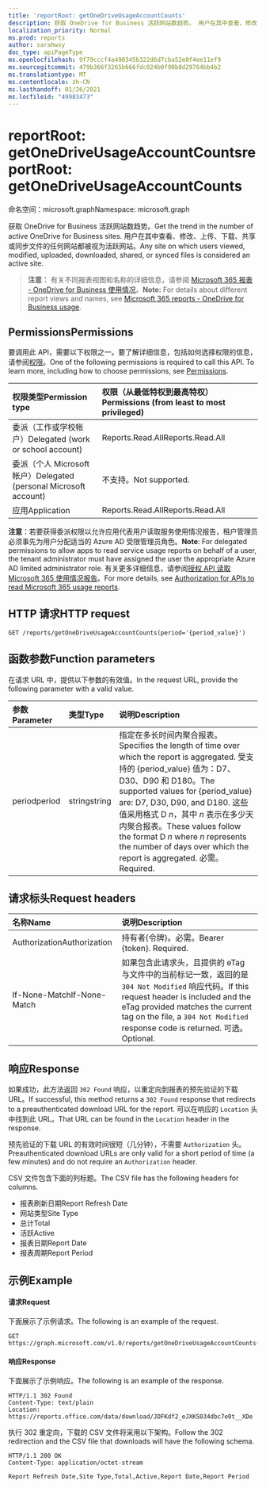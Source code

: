 ```yaml
---
title: 'reportRoot: getOneDriveUsageAccountCounts'
description: 获取 OneDrive for Business 活跃网站数趋势。 用户在其中查看、修改、上传、下载、共享或同步文件的任何网站都被视为活跃网站。
localization_priority: Normal
ms.prod: reports
author: sarahwxy
doc_type: apiPageType
ms.openlocfilehash: 9f79cccf4a490345b322d6d7cba52e0f4ee11ef9
ms.sourcegitcommit: 479b366f3265b666fdc024b0f90b8d29764bb4b2
ms.translationtype: MT
ms.contentlocale: zh-CN
ms.lasthandoff: 01/26/2021
ms.locfileid: "49983473"
---
```

# <a name="reportroot-getonedriveusageaccountcounts"></a><span data-ttu-id="3bcee-104">reportRoot: getOneDriveUsageAccountCounts</span><span class="sxs-lookup"><span data-stu-id="3bcee-104">reportRoot: getOneDriveUsageAccountCounts</span></span>

<span data-ttu-id="3bcee-105">命名空间：microsoft.graph</span><span class="sxs-lookup"><span data-stu-id="3bcee-105">Namespace: microsoft.graph</span></span>

<span data-ttu-id="3bcee-106">获取 OneDrive for Business 活跃网站数趋势。</span><span class="sxs-lookup"><span data-stu-id="3bcee-106">Get the trend in the number of active OneDrive for Business sites.</span></span> <span data-ttu-id="3bcee-107">用户在其中查看、修改、上传、下载、共享或同步文件的任何网站都被视为活跃网站。</span><span class="sxs-lookup"><span data-stu-id="3bcee-107">Any site on which users viewed, modified, uploaded, downloaded, shared, or synced files is considered an active site.</span></span>

> <span data-ttu-id="3bcee-108">**注意：** 有关不同报表视图和名称的详细信息，请参阅 [Microsoft 365 报表 - OneDrive for Business 使用情况](https://support.office.com/client/OneDrive-for-Business-usage-0de3b312-c4e8-4e4b-a02d-32b2f726a680)。</span><span class="sxs-lookup"><span data-stu-id="3bcee-108">**Note:** For details about different report views and names, see [Microsoft 365 reports - OneDrive for Business usage](https://support.office.com/client/OneDrive-for-Business-usage-0de3b312-c4e8-4e4b-a02d-32b2f726a680).</span></span>

## <a name="permissions"></a><span data-ttu-id="3bcee-109">Permissions</span><span class="sxs-lookup"><span data-stu-id="3bcee-109">Permissions</span></span>

<span data-ttu-id="3bcee-p103">要调用此 API，需要以下权限之一。要了解详细信息，包括如何选择权限的信息，请参阅[权限](/graph/permissions-reference)。</span><span class="sxs-lookup"><span data-stu-id="3bcee-p103">One of the following permissions is required to call this API. To learn more, including how to choose permissions, see [Permissions](/graph/permissions-reference).</span></span>

| <span data-ttu-id="3bcee-112">权限类型</span><span class="sxs-lookup"><span data-stu-id="3bcee-112">Permission type</span></span>                        | <span data-ttu-id="3bcee-113">权限（从最低特权到最高特权）</span><span class="sxs-lookup"><span data-stu-id="3bcee-113">Permissions (from least to most privileged)</span></span> |
| :------------------------------------- | :--------------------------------------- |
| <span data-ttu-id="3bcee-114">委派（工作或学校帐户）</span><span class="sxs-lookup"><span data-stu-id="3bcee-114">Delegated (work or school account)</span></span>     | <span data-ttu-id="3bcee-115">Reports.Read.All</span><span class="sxs-lookup"><span data-stu-id="3bcee-115">Reports.Read.All</span></span>                         |
| <span data-ttu-id="3bcee-116">委派（个人 Microsoft 帐户）</span><span class="sxs-lookup"><span data-stu-id="3bcee-116">Delegated (personal Microsoft account)</span></span> | <span data-ttu-id="3bcee-117">不支持。</span><span class="sxs-lookup"><span data-stu-id="3bcee-117">Not supported.</span></span>                           |
| <span data-ttu-id="3bcee-118">应用</span><span class="sxs-lookup"><span data-stu-id="3bcee-118">Application</span></span>                            | <span data-ttu-id="3bcee-119">Reports.Read.All</span><span class="sxs-lookup"><span data-stu-id="3bcee-119">Reports.Read.All</span></span>                         |

<span data-ttu-id="3bcee-120">**注意**：若要获得委派权限以允许应用代表用户读取服务使用情况报告，租户管理员必须事先为用户分配适当的 Azure AD 受限管理员角色。</span><span class="sxs-lookup"><span data-stu-id="3bcee-120">**Note**: For delegated permissions to allow apps to read service usage reports on behalf of a user, the tenant administrator must have assigned the user the appropriate Azure AD limited administrator role.</span></span> <span data-ttu-id="3bcee-121">有关更多详细信息，请参阅[授权 API 读取 Microsoft 365 使用情况报告](/graph/reportroot-authorization)。</span><span class="sxs-lookup"><span data-stu-id="3bcee-121">For more details, see [Authorization for APIs to read Microsoft 365 usage reports](/graph/reportroot-authorization).</span></span>

## <a name="http-request"></a><span data-ttu-id="3bcee-122">HTTP 请求</span><span class="sxs-lookup"><span data-stu-id="3bcee-122">HTTP request</span></span>


<!-- { "blockType": "ignored" } --> 

```http
GET /reports/getOneDriveUsageAccountCounts(period='{period_value}')
```

## <a name="function-parameters"></a><span data-ttu-id="3bcee-123">函数参数</span><span class="sxs-lookup"><span data-stu-id="3bcee-123">Function parameters</span></span>

<span data-ttu-id="3bcee-124">在请求 URL 中，提供以下参数的有效值。</span><span class="sxs-lookup"><span data-stu-id="3bcee-124">In the request URL, provide the following parameter with a valid value.</span></span>

| <span data-ttu-id="3bcee-125">参数</span><span class="sxs-lookup"><span data-stu-id="3bcee-125">Parameter</span></span> | <span data-ttu-id="3bcee-126">类型</span><span class="sxs-lookup"><span data-stu-id="3bcee-126">Type</span></span>   | <span data-ttu-id="3bcee-127">说明</span><span class="sxs-lookup"><span data-stu-id="3bcee-127">Description</span></span>                              |
| :-------- | :----- | :--------------------------------------- |
| <span data-ttu-id="3bcee-128">period</span><span class="sxs-lookup"><span data-stu-id="3bcee-128">period</span></span>    | <span data-ttu-id="3bcee-129">string</span><span class="sxs-lookup"><span data-stu-id="3bcee-129">string</span></span> | <span data-ttu-id="3bcee-130">指定在多长时间内聚合报表。</span><span class="sxs-lookup"><span data-stu-id="3bcee-130">Specifies the length of time over which the report is aggregated.</span></span> <span data-ttu-id="3bcee-131">受支持的 {period_value} 值为：D7、D30、D90 和 D180。</span><span class="sxs-lookup"><span data-stu-id="3bcee-131">The supported values for {period_value} are: D7, D30, D90, and D180.</span></span> <span data-ttu-id="3bcee-132">这些值采用格式 D *n*，其中 *n* 表示在多少天内聚合报表。</span><span class="sxs-lookup"><span data-stu-id="3bcee-132">These values follow the format D *n* where *n* represents the number of days over which the report is aggregated.</span></span> <span data-ttu-id="3bcee-133">必需。</span><span class="sxs-lookup"><span data-stu-id="3bcee-133">Required.</span></span> |

## <a name="request-headers"></a><span data-ttu-id="3bcee-134">请求标头</span><span class="sxs-lookup"><span data-stu-id="3bcee-134">Request headers</span></span>

| <span data-ttu-id="3bcee-135">名称</span><span class="sxs-lookup"><span data-stu-id="3bcee-135">Name</span></span>          | <span data-ttu-id="3bcee-136">说明</span><span class="sxs-lookup"><span data-stu-id="3bcee-136">Description</span></span>                              |
| :------------ | :--------------------------------------- |
| <span data-ttu-id="3bcee-137">Authorization</span><span class="sxs-lookup"><span data-stu-id="3bcee-137">Authorization</span></span> | <span data-ttu-id="3bcee-p106">持有者{令牌}。必需。</span><span class="sxs-lookup"><span data-stu-id="3bcee-p106">Bearer {token}. Required.</span></span>                |
| <span data-ttu-id="3bcee-140">If-None-Match</span><span class="sxs-lookup"><span data-stu-id="3bcee-140">If-None-Match</span></span> | <span data-ttu-id="3bcee-141">如果包含此请求头，且提供的 eTag 与文件中的当前标记一致，返回的是 `304 Not Modified` 响应代码。</span><span class="sxs-lookup"><span data-stu-id="3bcee-141">If this request header is included and the eTag provided matches the current tag on the file, a `304 Not Modified` response code is returned.</span></span> <span data-ttu-id="3bcee-142">可选。</span><span class="sxs-lookup"><span data-stu-id="3bcee-142">Optional.</span></span> |

## <a name="response"></a><span data-ttu-id="3bcee-143">响应</span><span class="sxs-lookup"><span data-stu-id="3bcee-143">Response</span></span>

<span data-ttu-id="3bcee-144">如果成功，此方法返回 `302 Found` 响应，以重定向到报表的预先验证的下载 URL。</span><span class="sxs-lookup"><span data-stu-id="3bcee-144">If successful, this method returns a `302 Found` response that redirects to a preauthenticated download URL for the report.</span></span> <span data-ttu-id="3bcee-145">可以在响应的 `Location` 头中找到此 URL。</span><span class="sxs-lookup"><span data-stu-id="3bcee-145">That URL can be found in the `Location` header in the response.</span></span>

<span data-ttu-id="3bcee-146">预先验证的下载 URL 的有效时间很短（几分钟），不需要 `Authorization` 头。</span><span class="sxs-lookup"><span data-stu-id="3bcee-146">Preauthenticated download URLs are only valid for a short period of time (a few minutes) and do not require an `Authorization` header.</span></span>

<span data-ttu-id="3bcee-147">CSV 文件包含下面的列标题。</span><span class="sxs-lookup"><span data-stu-id="3bcee-147">The CSV file has the following headers for columns.</span></span>

- <span data-ttu-id="3bcee-148">报表刷新日期</span><span class="sxs-lookup"><span data-stu-id="3bcee-148">Report Refresh Date</span></span>
- <span data-ttu-id="3bcee-149">网站类型</span><span class="sxs-lookup"><span data-stu-id="3bcee-149">Site Type</span></span>
- <span data-ttu-id="3bcee-150">总计</span><span class="sxs-lookup"><span data-stu-id="3bcee-150">Total</span></span>
- <span data-ttu-id="3bcee-151">活跃</span><span class="sxs-lookup"><span data-stu-id="3bcee-151">Active</span></span>
- <span data-ttu-id="3bcee-152">报表日期</span><span class="sxs-lookup"><span data-stu-id="3bcee-152">Report Date</span></span>
- <span data-ttu-id="3bcee-153">报表周期</span><span class="sxs-lookup"><span data-stu-id="3bcee-153">Report Period</span></span>

## <a name="example"></a><span data-ttu-id="3bcee-154">示例</span><span class="sxs-lookup"><span data-stu-id="3bcee-154">Example</span></span>

#### <a name="request"></a><span data-ttu-id="3bcee-155">请求</span><span class="sxs-lookup"><span data-stu-id="3bcee-155">Request</span></span>

<span data-ttu-id="3bcee-156">下面展示了示例请求。</span><span class="sxs-lookup"><span data-stu-id="3bcee-156">The following is an example of the request.</span></span>


<!--{
  "blockType": "ignored",
  "isComposable": true,
  "name": "reportroot_getonedriveusageaccountcounts"
}-->

```msgraph-interactive
GET https://graph.microsoft.com/v1.0/reports/getOneDriveUsageAccountCounts(period='D7')
```


#### <a name="response"></a><span data-ttu-id="3bcee-157">响应</span><span class="sxs-lookup"><span data-stu-id="3bcee-157">Response</span></span>

<span data-ttu-id="3bcee-158">下面展示了示例响应。</span><span class="sxs-lookup"><span data-stu-id="3bcee-158">The following is an example of the response.</span></span>

<!-- {
  "blockType": "response",
  "truncated": true,
  "@odata.type": "microsoft.graph.report"
} -->

```http
HTTP/1.1 302 Found
Content-Type: text/plain
Location: https://reports.office.com/data/download/JDFKdf2_eJXKS034dbc7e0t__XDe
```

<span data-ttu-id="3bcee-159">执行 302 重定向，下载的 CSV 文件将采用以下架构。</span><span class="sxs-lookup"><span data-stu-id="3bcee-159">Follow the 302 redirection and the CSV file that downloads will have the following schema.</span></span>

<!-- { "blockType": "ignored" } --> 

```http
HTTP/1.1 200 OK
Content-Type: application/octet-stream

Report Refresh Date,Site Type,Total,Active,Report Date,Report Period
```
<!-- uuid: 8fcb5dbc-d5aa-4681-8e31-b001d5168d79 
2015-10-25 14:57:30 UTC -->
<!-- {
  "type": "#page.annotation",
  "description": "Example",
  "keywords": "",
  "section": "documentation",
  "tocPath": "",
  "suppressions": [
  ]
}-->

